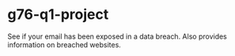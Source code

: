 # g76-q1-project

See if your email has been exposed in a data breach. Also provides information on breached websites.
